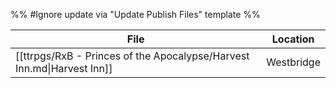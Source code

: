 %% #Ignore update via "Update Publish Files" template %% 

| File                                                                   | Location   |
| ---------------------------------------------------------------------- | ---------- |
| [[ttrpgs/RxB - Princes of the Apocalypse/Harvest Inn.md\|Harvest Inn]] | Westbridge |
